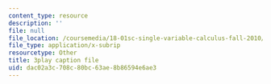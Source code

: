 ```yaml
---
content_type: resource
description: ''
file: null
file_location: /coursemedia/18-01sc-single-variable-calculus-fall-2010/dac02a3c708c80bc63ae8b86594e6ae3_7K1sB05pE0A.srt
file_type: application/x-subrip
resourcetype: Other
title: 3play caption file
uid: dac02a3c-708c-80bc-63ae-8b86594e6ae3
---
```

